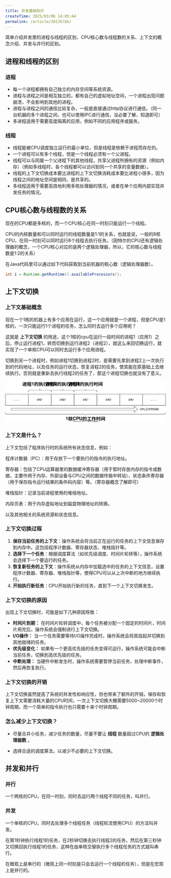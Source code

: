 ```yaml
---
title: 并发基础知识
createTime: 2025/03/06 14:05:44
permalink: /article/20135lbh/
---
```


简单介绍并发里的进程与线程的区别、CPU核心数与线程数的关系、上下文的概念介绍、并发与并行的区别。

<!-- more -->


## 进程和线程的区别

### 进程

- 每一个进程都拥有自己独立的内存空间等系统资源。
- 进程与进程之间是相互独立的，都有自己的虚拟地址空间，一个进程出现问题崩溃，不会影响到其他的进程。
- 进程与进程之间的通信比较复杂，一般是直接通过http协议进行通信。（同一台机器的多个进程之间，也可以使用IPC进行通信，没必要了解，知道即可）
- 多进程适用于需要高度隔离的应用，例如不同的应用程序或服务。



### 线程

- 线程能被CPU调度独立运行的最小单位，但是线程是依赖于进程而存在的。
- 一个进程可以有多个线程，但是一个线程必须有一个父进程。
- 线程可以与同属一个父进程下的其他线程，共享父进程所拥有的资源（例如内存）（例如多线程时，各个线程都可以访问到同一个共享的变量数据）。
- 线程的上下文切换成本要比进程的上下文切换消耗成本要比进程小很多，因为线程之间的地址空间是相同，是共享的。
- 多线程适用于需要高效地利用多核处理器的情况，或者在单个应用内部实现并发任务的情况。



## CPU核心数与线程数的关系

现在的CPU都是多核的，而一个CPU核心在同一时刻只能运行一个线程。

CPU的内核数量和可以同时运行的线程数量是1:1的关系，也就是说，一般的8核CPU，在同一时刻可以同时运行8个线程去执行任务。（因特尔的CPU还有逻辑处理器的概念，一个CPU核心对应的是两个逻辑处理器，所以，它的核心数与线程数是1:2的关系）

在Java代码里可以通过如下代码获取到当前机器的核心数（逻辑处理器数）。

```java
int i = Runtime.getRuntime().availableProcessors();
```



## 上下文切换

### 上下文基础概念

现在一个1核的机器上有多个应用在运行，这一个应用就是一个进程，但是CPU是1核的，一次只能运行1个进程的任务，怎么同时去运行多个应用呢？

这就是 **上下文切换** 的用途，这个1核的cpu在运行一段时间的进程1（应用1）之后，停止运行进程1，转而切换到运行进程2（进程2），就这么来回切换运行，就实现了一个单核CPU可以同时去运行多个应用进程。

切换到另一个进程时，例如进程1切换到进程2时，是需要先拿到进程2上一次执行到的代码地址，以及任务的运行状态，恢复进程2的任务，使其能在原基础上去继续执行。否则就是重新去执行线程2的任务了，那这个进程切换也就没有了意义。

![cpu](images/cpu.svg)

### 上下文是什么？

上下文包括了程序执行时的系统所有状态信息，例如：

程序计数器（PC）：用于存放下一个要执行的指令的执行地址。

寄存器：包括了CPU运算器里的数据缓冲寄存器（用于暂时存放内存的指令或数据，主要作用于内存、外部设备与CPU之间的数据传输中转站）、状态条件寄存器（用于保存指令运行结果的条件码内容）等。（寄存器概念了解即可）

堆栈指针：记录当前进程使用的堆栈地址。

内存页表：用于内存虚拟地址到磁盘物理地址的转换。

以及其他相关的系统资源和状态信息。



### 上下文切换过程

1. **保存当前任务的上下文**：操作系统会将当前正在运行的任务的上下文信息保存到内存中。这包括程序计数器、寄存器状态、堆栈指针等。
2. **选择下一个任务**：根据调度算法（如优先级调度、时间片轮转等），操作系统会选择下一个要运行的任务。
3. **恢复新任务的上下文**：操作系统从内存中加载选中的任务的上下文信息，设置程序计数器、寄存器、堆栈指针等，使得CPU可以从上次中断的地方继续执行。
4. **开始执行新任务**：CPU开始执行新的任务，直到下一个上下文切换发生。



### 上下文切换的原因

出现上下文切换时，可能是如下几种原因导致：

- **时间片到期：** 在时间片轮转调度中，每个任务被分配一个固定的时间片，时间片用完后，操作系统会强制进行上下文切换。
- **I/O操作：** 当一个任务需要等待I/O操作完成时，操作系统会将其挂起并切换到其他就绪的任务。
- **优先级变化：** 如果有一个更高优先级的任务变得可运行，操作系统可能会中断当前任务，切换到高优先级的任务。
- **中断处理：** 当硬件中断发生时，操作系统需要暂停当前任务，处理中断事件，然后再恢复执行。



### 上下文切换的开销

上下文切换虽然提高了系统的并发性和响应性，但也带来了额外的开销，保存和恢复上下文需要消耗大量的CPU时间，一次上下文切换大概需要5000~20000个时钟周期，而一个简单的指令执行也只需要十来个时钟周期。



### 怎么减少上下文切换？

- 尽量合并小任务，减少任务的数量，尽量不要让 **线程** 数量超过CPU的 **逻辑处理器数** 。

- 选择合适的调度算法，以减少不必要的上下文切换。



## 并发和并行

### 并行

一个两核的CPU，在同一时刻，同时去运行两个线程不同的任务，叫并行。

### 并发

一个单核的CPU，同时去处理多个线程任务（线程轮流使用CPU）的方法叫并发。

在第1秒钟执行线程1的任务，在2秒钟切换去执行线程2的任务，然后在第三秒钟又切换回执行线程1的任务，这种在由单核交替执行多个线程任务的方式就叫串行。

在微观上是串行的（微观上同一时刻是只会去运行一个线程的任务），但是在宏观上是并行的。

